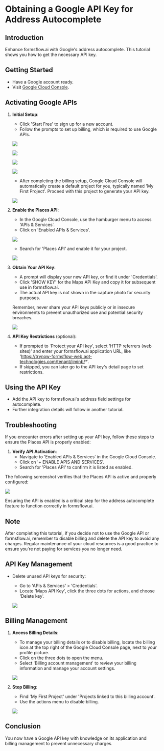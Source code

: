 # Obtaining a Google API Key for Address Autocomplete

## Introduction

Enhance formsflow.ai with Google's address autocomplete. This tutorial shows you how to get the necessary API key.

## Getting Started

- Have a Google account ready.
- Visit [Google Cloud Console](https://console.cloud.google.com/).

## Activating Google APIs

1. **Initial Setup**:

   - Click 'Start Free' to sign up for a new account.
   - Follow the prompts to set up billing, which is required to use Google APIs.

   ![](https://github.com/jimin-aot/student-application-form-tutorial/blob/main/04-obtaining-google-api-key/images/billing-set-up-1.png?raw=true)

   ![](https://github.com/jimin-aot/student-application-form-tutorial/blob/main/04-obtaining-google-api-key/images/billing-set-up-2.png?raw=true)

   ![](https://github.com/jimin-aot/student-application-form-tutorial/blob/main/04-obtaining-google-api-key/images/billing-set-up-3.png?raw=true)

   ![](https://github.com/jimin-aot/student-application-form-tutorial/blob/main/04-obtaining-google-api-key/images/4-questions.png?raw=true)

   - After completing the billing setup, Google Cloud Console will automatically create a default project for you, typically named 'My First Project'. Proceed with this project to generate your API key.

   ![](https://github.com/jimin-aot/student-application-form-tutorial/blob/main/04-obtaining-google-api-key/images/check-project-name.png?raw=true)

2. **Enable the Places API**:

   - In the Google Cloud Console, use the hamburger menu to access 'APIs & Services'.
   - Click on 'Enabled APIs & Services'.

   ![](https://github.com/jimin-aot/student-application-form-tutorial/blob/main/04-obtaining-google-api-key/images/enable-api.png?raw=true)

   - Search for 'Places API' and enable it for your project.

   ![](https://github.com/jimin-aot/student-application-form-tutorial/blob/main/04-obtaining-google-api-key/images/search-api.png?raw=true)

3. **Obtain Your API Key**:

   - A prompt will display your new API key, or find it under 'Credentials'.
   - Click 'SHOW KEY' for the Maps API Key and copy it for subsequent use in formsflow.ai.
   - The actual API key is not shown in the capture photo for security purposes.

   Remember, never share your API keys publicly or in insecure environments to prevent unauthorized use and potential security breaches.

   ![](https://github.com/jimin-aot/student-application-form-tutorial/blob/main/04-obtaining-google-api-key/images/copy-api-key.png?raw=true)

4. **API Key Restrictions** (optional):
   - If prompted to 'Protect your API key', select 'HTTP referrers (web sites)' and enter your formsflow.ai application URL, like 'https://trynow-formsflow-web.aot-technologies.com/tenant/jiminb/*'.
   - If skipped, you can later go to the API key's detail page to set restrictions.

## Using the API Key

- Add the API key to formsflow.ai's address field settings for autocomplete.
- Further integration details will follow in another tutorial.

## Troubleshooting

If you encounter errors after setting up your API key, follow these steps to ensure the Places API is properly enabled:

1. **Verify API Activation**:
   - Navigate to 'Enabled APIs & Services' in the Google Cloud Console.
   - Click on '+ ENABLE APIS AND SERVICES'.
   - Search for 'Places API' to confirm it is listed as enabled.

The following screenshot verifies that the Places API is active and properly configured:

![](https://github.com/jimin-aot/student-application-form-tutorial/blob/main/04-obtaining-google-api-key/images/api-enabled-confirmation.png?raw=true)

Ensuring the API is enabled is a critical step for the address autocomplete feature to function correctly in formsflow.ai.

## Note

After completing this tutorial, if you decide not to use the Google API or formsflow.ai, remember to disable billing and delete the API key to avoid any charges. Regular maintenance of your cloud resources is a good practice to ensure you're not paying for services you no longer need.

## API Key Management

- Delete unused API keys for security:

  - Go to 'APIs & Services' > 'Credentials'.
  - Locate 'Maps API Key', click the three dots for actions, and choose 'Delete key'.

  ![](https://github.com/jimin-aot/student-application-form-tutorial/blob/main/04-obtaining-google-api-key/images/delete-api-key.png?raw=true)

## Billing Management

1. **Access Billing Details**:

   - To manage your billing details or to disable billing, locate the billing icon at the top right of the Google Cloud Console page, next to your profile picture.
   - Click on the three dots to open the menu.
   - Select 'Billing account management' to review your billing information and manage your account settings.

   ![](https://github.com/jimin-aot/student-application-form-tutorial/blob/main/04-obtaining-google-api-key/images/billing-menu.png?raw=true)

2. **Stop Billing**:

   - Find 'My First Project' under 'Projects linked to this billing account'.
   - Use the actions menu to disable billing.

   ![](https://github.com/jimin-aot/student-application-form-tutorial/blob/main/04-obtaining-google-api-key/images/disable-billing.png?raw=true)

## Conclusion

You now have a Google API key with knowledge on its application and billing management to prevent unnecessary charges.
